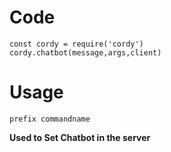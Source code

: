 # Code
```
const cordy = require('cordy')
cordy.chatbot(message,args,client)
```
# Usage
```
prefix commandname 
```
**Used to Set Chatbot in the server**